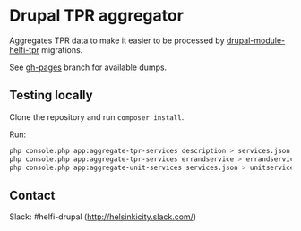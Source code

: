 # Drupal TPR aggregator

Aggregates TPR data to make it easier to be processed by [drupal-module-helfi-tpr](https://github.com/City-of-Helsinki/drupal-module-helfi-tpr) migrations.

See [gh-pages](https://github.com/City-of-Helsinki/drupal-tpr-aggregator/tree/gh-pages) branch for available dumps.

## Testing locally

Clone the repository and run `composer install`.

Run:

```bash
php console.php app:aggregate-tpr-services description > services.json
php console.php app:aggregate-tpr-services errandservice > errandservices.json
php console.php app:aggregate-unit-services services.json > unitservices.json
```

## Contact

Slack: #helfi-drupal (http://helsinkicity.slack.com/)
